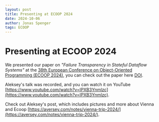 ```yaml
---
layout: post
title: Presenting at ECOOP 2024
date: 2024-10-06
author: Jonas Spenger
tags: ECOOP
---
```


# Presenting at ECOOP 2024

We presented our paper on *"Failure Transparency in Stateful Dataflow Systems"* at the [38th European Conference on Object-Oriented Programming (ECOOP 2024)](https://2024.ecoop.org/), you can check out the paper here [DOI](https://doi.org/10.4230/LIPIcs.ECOOP.2024.42).

Aleksey's talk was recorded, and you can watch it on YouTube [https://www.youtube.com/watch?v=IPXB3Ynmlzc](https://www.youtube.com/watch?v=IPXB3Ynmlzc).

Check out Aleksey's post, which includes pictures and more about Vienna and Ecoop [https://aversey.com/notes/vienna-trip-2024/](https://aversey.com/notes/vienna-trip-2024/).

